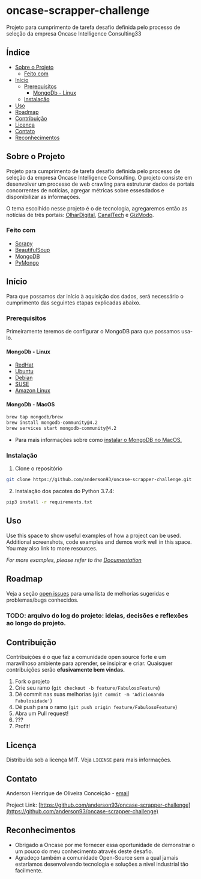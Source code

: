 # oncase-scrapper-challenge
Projeto para cumprimento de tarefa desafio definida pelo processo de seleção da empresa Oncase Intelligence Consulting33

<!-- ÍNDICE -->
## Índice

* [Sobre o Projeto](#sobre-o-projeto)
  * [Feito com](#feito-com)
* [Início](#início)
  * [Prerequisitos](#prerequisitos)
    * [MongoDb - Linux](#mongodb---linux)
  * [Instalação](#instalação)
* [Uso](#uso)
* [Roadmap](#roadmap)
* [Contribuição](#contribuição)
* [Licença](#licença)
* [Contato](#contato)
* [Reconhecimentos](#reconhecimento)



<!-- SOBRE O PROJETO -->
## Sobre o Projeto

Projeto para cumprimento de tarefa desafio definida pelo processo de seleção da empresa Oncase Intelligence Consulting. O projeto consiste em desenvolver um processo de web crawling para estruturar dados de portais concorrentes de notícias, agregar métricas sobre essesdados e disponibilizar as informações. 

O tema escolhido nesse projeto é o de tecnologia, agregaremos então as notícias de três portais: [OlharDigital](https://olhardigital.com.br), [CanalTech](https://canaltech.com.br) e [GizModo](https://gizmodo.uol.com.br).

### Feito com

* [Scrapy](https://scrapy.org/)
* [BeautifulSoup](https://www.crummy.com/software/BeautifulSoup/bs4/doc/)
* [MongoDB](https://www.mongodb.org)
* [PyMongo](https://api.mongodb.com/python/current/)


<!-- INÍCIO -->
## Início

Para que possamos dar início à aquisição dos dados, será necessário o cumprimento das seguintes etapas explicadas abaixo.

### Prerequisitos

Primeiramente teremos de configurar o MongoDB para que possamos usa-lo.

#### MongoDb - Linux

- [RedHat](https://docs.mongodb.com/manual/tutorial/install-mongodb-on-red-hat/)
- [Ubuntu](https://docs.mongodb.com/manual/tutorial/install-mongodb-on-ubuntu/)
- [Debian](https://docs.mongodb.com/manual/tutorial/install-mongodb-on-debian/)
- [SUSE](https://docs.mongodb.com/manual/tutorial/install-mongodb-on-suse/)
- [Amazon Linux](https://docs.mongodb.com/manual/tutorial/install-mongodb-on-amazon/)

#### MongoDb - MacOS
```sh
brew tap mongodb/brew
brew install mongodb-community@4.2
brew services start mongodb-community@4.2
```
- Para mais informações sobre como [instalar o MongoDB no MacOS.](https://docs.mongodb.com/manual/tutorial/install-mongodb-on-os-x/)

### Instalação
 
1. Clone o repositório
```sh
git clone https://github.com/anderson93/oncase-scrapper-challenge.git
```
2. Instalação dos pacotes do Python 3.7.4:
```sh
pip3 install -r requirements.txt
```

<!-- EXEMPLOS DE USO -->
## Uso

Use this space to show useful examples of how a project can be used. Additional screenshots, code examples and demos work well in this space. You may also link to more resources.

_For more examples, please refer to the [Documentation](https://example.com)_



<!-- ROADMAP -->
## Roadmap

Veja a seção [open issues](https://github.com/anderson93/oncase-scrapper-challenge/issues) para uma lista de melhorias sugeridas e problemas/bugs conhecidos.

### TODO: arquivo do log do projeto: ideias, decisões e reflexões ao longo do projeto.

<!-- CONTRIBUIÇÃO -->
## Contribuição

Contribuições é o que faz a comunidade open source forte e um maravilhoso ambiente para aprender, se insipirar e criar. Quaisquer contribuições serão **efusivamente bem vindas.**

1. Fork o projeto
2. Crie seu ramo (`git checkout -b feature/FabulosoFeature`)
3. Dê commit nas suas melhorias (`git commit -m 'Adicionando Fabulosidade'`)
4. Dê push para o ramo (`git push origin feature/FabulosoFeature`)
5. Abra um Pull request!
6. ???
7. Profit!



<!-- LICENÇA -->
## Licença

Distribuída sob a licença MIT. Veja `LICENSE` para mais informações.

<!-- CONTATO -->
## Contato

Anderson Henrique de Oliveira Conceição - [email](mailto:anderson93@gmail.com)

Project Link: [https://github.com/anderson93/oncase-scrapper-challenge](https://github.com/anderson93/oncase-scrapper-challenge)

<!-- RECONHECIMENTOS -->
## Reconhecimentos

* Obrigado a Oncase por me fornecer essa oportunidade de demonstrar o um pouco do meu conhecimento através deste desafio.
* Agradeço também a comunidade Open-Source sem a qual jamais estaríamos desenvolvendo tecnologia e soluções a nivel industrial tão facilmente.


<!-- MARKDOWN LINKS & IMAGES -->
<!-- https://www.markdownguide.org/basic-syntax/#reference-style-links -->
[linkedin-shield]: https://img.shields.io/badge/-LinkedIn-black.svg?style=flat-square&logo=linkedin&colorB=555
[linkedin-url]: https://www.linkedin.com/in/anderson-hoc/